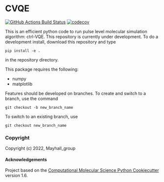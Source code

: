 CVQE
==============================
[//]: # (Badges)
[![GitHub Actions Build Status](https://github.com/REPLACE_WITH_OWNER_ACCOUNT/CVQE/workflows/CI/badge.svg)](https://github.com/REPLACE_WITH_OWNER_ACCOUNT/CVQE/actions?query=workflow%3ACI)
[![codecov](https://codecov.io/gh/REPLACE_WITH_OWNER_ACCOUNT/CVQE/branch/master/graph/badge.svg)](https://codecov.io/gh/REPLACE_WITH_OWNER_ACCOUNT/CVQE/branch/master)


This is an efficient python code to run  pulse level molecular simulation algorithm: ctrl-VQE.
This repository is currently under development. To do a development install, download this repository and type

`pip install -e .`

in the repository directory.

This package requires the following:
  - numpy
  - matplotlib

Features should be developed on branches. To create and switch to a branch, use the command

`git checkout -b new_branch_name`

To switch to an existing branch, use

`git checkout new_branch_name`
### Copyright

Copyright (c) 2022, Mayhall_group


#### Acknowledgements
 
Project based on the 
[Computational Molecular Science Python Cookiecutter](https://github.com/molssi/cookiecutter-cms) version 1.6.
